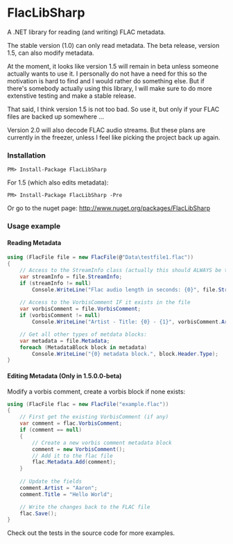 # FlacLibSharp

A .NET library for reading (and writing) FLAC metadata.

The stable version (1.0) can only read metadata. The beta release, version 1.5, can also modify metadata.

At the moment, it looks like version 1.5 will remain in beta unless someone actually wants to use it. I personally do not have a need for this so the motivation is hard to find and I would rather do something else. But if there's somebody actually using this library, I will make sure to do more extenstive testing and make a stable release.

That said, I think version 1.5 is not too bad. So use it, but only if your FLAC files are backed up somewhere ...

Version 2.0 will also decode FLAC audio streams. But these plans are currently in the freezer, unless I feel like picking the project back up again.

### Installation

    PM> Install-Package FlacLibSharp

For 1.5 (which also edits metadata):

    PM> Install-Package FlacLibSharp -Pre

Or go to the nuget page: http://www.nuget.org/packages/FlacLibSharp

### Usage example

#### Reading Metadata

```csharp
using (FlacFile file = new FlacFile(@"Data\testfile1.flac"))
{
    // Access to the StreamInfo class (actually this should ALWAYS be there ...)
    var streamInfo = file.StreamInfo;
    if (streamInfo != null)
        Console.WriteLine("Flac audio length in seconds: {0}", file.StreamInfo.Duration);
    
    // Access to the VorbisComment IF it exists in the file
    var vorbisComment = file.VorbisComment;
    if (vorbisComment != null)
        Console.WriteLine("Artist - Title: {0} - {1}", vorbisComment.Artist, vorbisComment.Title);

    // Get all other types of metdata blocks:
    var metadata = file.Metadata;
    foreach (MetadataBlock block in metadata)
        Console.WriteLine("{0} metadata block.", block.Header.Type);
}
```

#### Editing Metadata (Only in 1.5.0.0-beta)

Modify a vorbis comment, create a vorbis block if none exists:

```csharp
using (FlacFile flac = new FlacFile("example.flac"))
{
    // First get the existing VorbisComment (if any)
    var comment = flac.VorbisComment;
    if (comment == null)
    {
        // Create a new vorbis comment metadata block
        comment = new VorbisComment();
        // Add it to the flac file
        flac.Metadata.Add(comment);
    }
    
    // Update the fields
    comment.Artist = "Aaron";
    comment.Title = "Hello World";

    // Write the changes back to the FLAC file
    flac.Save();
}
```

Check out the tests in the source code for more examples.